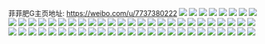 菲菲肥G主页地址: https://weibo.com/u/7737380222 
![](https://wx4.sinaimg.cn/mw2000/008rDg3cgy1h962km7n9tj32c0340hdw.jpg) 
![](https://wx4.sinaimg.cn/mw2000/008rDg3cgy1h962kvtekhj32c0340npg.jpg) 
![](https://wx4.sinaimg.cn/mw2000/008rDg3cgy1h962l5os8zj32c03407wk.jpg) 
![](https://wx4.sinaimg.cn/mw2000/008rDg3cgy1h962kdhdrej32c0340hdw.jpg) 
![](https://wx4.sinaimg.cn/mw2000/008rDg3cgy1h8ufw0she1j31sg2dsqv5.jpg) 
![](https://wx4.sinaimg.cn/mw2000/008rDg3cgy1h8pf5juluaj32bz33zhdv.jpg) 
![](https://wx4.sinaimg.cn/mw2000/008rDg3cgy1h8pf6oyizbj32c0340kjn.jpg) 
![](https://wx4.sinaimg.cn/mw2000/008rDg3cgy1h8pf7sgwi3j32c0340kjn.jpg) 
![](https://wx4.sinaimg.cn/mw2000/008rDg3cgy1h8pf85j5f0j31sc2ds7wi.jpg) 
![](https://wx4.sinaimg.cn/mw2000/008rDg3cgy1h8pfan39oij31sc2dskjm.jpg) 
![](https://wx4.sinaimg.cn/mw2000/008rDg3cgy1h8pf8m42hsj31sc2ds7wi.jpg) 
![](https://wx4.sinaimg.cn/mw2000/008rDg3cgy1h8pf654xouj32712xeqv7.jpg) 
![](https://wx4.sinaimg.cn/mw2000/008rDg3cgy1h8pf66o2tgj30v915o7h3.jpg) 
![](https://wx4.sinaimg.cn/mw2000/008rDg3cgy1h8nm9utwdjj31sg2dsu0x.jpg) 
![](https://wx4.sinaimg.cn/mw2000/008rDg3cgy1h8nmaf12gbj31sg2dsnpd.jpg) 
![](https://wx4.sinaimg.cn/mw2000/008rDg3cgy1h8hub5t6a7j30ru114q94.jpg) 
![](https://wx4.sinaimg.cn/mw2000/008rDg3cgy1h8hub3yel5j30s011cag5.jpg) 
![](https://wx4.sinaimg.cn/mw2000/008rDg3cgy1h894yo79u9j322t2rre83.jpg) 
![](https://wx4.sinaimg.cn/mw2000/008rDg3cgy1h894yvcmtyj32552uwkjm.jpg) 
![](https://wx4.sinaimg.cn/mw2000/008rDg3cgy1h894zfr5gxj32532use83.jpg) 
![](https://wx4.sinaimg.cn/mw2000/008rDg3cgy1h894ygf8ycj326n2wv1kz.jpg) 
![](https://wx4.sinaimg.cn/mw2000/008rDg3cgy1h83yzxb6wej31sg2dshdt.jpg) 
![](https://wx4.sinaimg.cn/mw2000/008rDg3cgy1h81ffh40udj32c033zhdx.jpg) 
![](https://wx4.sinaimg.cn/mw2000/008rDg3cgy1h7te2ajnabj31sg2dsx6p.jpg) 
![](https://wx4.sinaimg.cn/mw2000/008rDg3cgy1h7te2fg759j31sg2dsu0x.jpg) 
![](https://wx4.sinaimg.cn/mw2000/008rDg3cgy1h7moi720v0j32bz33ze83.jpg) 
![](https://wx4.sinaimg.cn/mw2000/008rDg3cgy1h7mofhxmfuj32bz33ze83.jpg) 
![](https://wx4.sinaimg.cn/mw2000/008rDg3cgy1h7moi9whjij31xu2l4qv5.jpg) 
![](https://wx4.sinaimg.cn/mw2000/008rDg3cgy1h7moidz1imj329p30yb2a.jpg) 
![](https://wx4.sinaimg.cn/mw2000/008rDg3cgy1h7ladxnb73j31sg2dsb29.jpg) 
![](https://wx4.sinaimg.cn/mw2000/008rDg3cgy1h7lae3kpi3j31sg2dsb29.jpg) 
![](https://wx4.sinaimg.cn/mw2000/008rDg3cgy1h7lae4h2jfj31sg2ds7wh.jpg) 
![](https://wx4.sinaimg.cn/mw2000/008rDg3cgy1h7lae1qpkpj31sg2ds1ky.jpg) 
![](https://wx4.sinaimg.cn/mw2000/008rDg3cgy1h7lae5l7kwj31sg2dsb29.jpg) 
![](https://wx4.sinaimg.cn/mw2000/008rDg3cgy1h7lagmruobj31sg2ds1ky.jpg) 
![](https://wx4.sinaimg.cn/mw2000/008rDg3cgy1h7ct4pud2mj31re2dlkjl.jpg) 
![](https://wx4.sinaimg.cn/mw2000/008rDg3cgy1h7ct4ujcl2j31sc2dshaa.jpg) 
![](https://wx4.sinaimg.cn/mw2000/008rDg3cgy1h7ct4z3gqoj31sc2dsniw.jpg) 
![](https://wx4.sinaimg.cn/mw2000/008rDg3cgy1h7ct53snvcj31sc2ds4av.jpg) 
![](https://wx4.sinaimg.cn/mw2000/008rDg3cgy1h7ct6cvqdfj31sc2dsu0y.jpg) 
![](https://wx4.sinaimg.cn/mw2000/008rDg3cgy1h7ct4muthmj31ql2bf4qq.jpg) 
![](https://wx4.sinaimg.cn/mw2000/008rDg3cgy1h7ct7b6xfpj31t32eskjm.jpg) 
![](https://wx4.sinaimg.cn/mw2000/008rDg3cgy1h7ct7hqny5j31mw26iqv5.jpg) 
![](https://wx4.sinaimg.cn/mw2000/008rDg3cgy1h7ct88y0xhj326r2x0e83.jpg) 
![](https://wx4.sinaimg.cn/mw2000/008rDg3cgy1h7ct92saqpj325p2vmb2c.jpg) 
![](https://wx4.sinaimg.cn/mw2000/008rDg3cgy1h7ct9lnewaj31s42dhndj.jpg) 
![](https://wx4.sinaimg.cn/mw2000/008rDg3cgy1h7cte0u8srj32ay340kjo.jpg) 
![](https://wx4.sinaimg.cn/mw2000/008rDg3cgy1h74zb1mztlj31sg2ds4qp.jpg) 
![](https://wx4.sinaimg.cn/mw2000/008rDg3cgy1h74zafxk31j31sg2dsb29.jpg) 
![](https://wx4.sinaimg.cn/mw2000/008rDg3cgy1h6wva1yvknj31sg2dsqcw.jpg) 
![](https://wx4.sinaimg.cn/mw2000/008rDg3cgy1h6wva3hzitj31sg2dskjl.jpg) 
![](https://wx4.sinaimg.cn/mw2000/008rDg3cgy1h6wva4hegmj31sg2dsb29.jpg) 
![](https://wx4.sinaimg.cn/mw2000/008rDg3cgy1h6wva7fktoj31sg2dsnpd.jpg) 
![](https://wx4.sinaimg.cn/mw2000/008rDg3cgy1h6wva96vroj321t2qfu0x.jpg) 
![](https://wx4.sinaimg.cn/mw2000/008rDg3cgy1h6wv9y3nndj31sg2ds4qq.jpg) 
![](https://wx4.sinaimg.cn/mw2000/008rDg3cgy1h6wvaf2p8kj32322s27t1.jpg) 
![](https://wx4.sinaimg.cn/mw2000/008rDg3cgy1h6wval30ktj320u2p3npf.jpg) 
![](https://wx4.sinaimg.cn/mw2000/008rDg3cgy1h6wvaqwjqtj32802yob29.jpg) 

